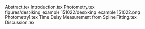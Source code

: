 Abstract.tex
Introduction.tex
Photometry.tex
figures/despiking_example_151022/despiking_example_151022.png
Photometry1.tex
Time Delay Measurement from Spline Fitting.tex
Discussion.tex
